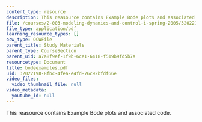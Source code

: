```yaml
---
content_type: resource
description: This reasource contains Example Bode plots and associated code.
file: /courses/2-003-modeling-dynamics-and-control-i-spring-2005/320221988fbc4feae4fd76c92bfdf66e_bodeexamples.pdf
file_type: application/pdf
learning_resource_types: []
ocw_type: OCWFile
parent_title: Study Materials
parent_type: CourseSection
parent_uid: a7a8f9ef-1f9b-6ce1-6418-f519b9fd5b7a
resourcetype: Document
title: bodeexamples.pdf
uid: 32022198-8fbc-4fea-e4fd-76c92bfdf66e
video_files:
  video_thumbnail_file: null
video_metadata:
  youtube_id: null
---
```

This reasource contains Example Bode plots and associated code.

